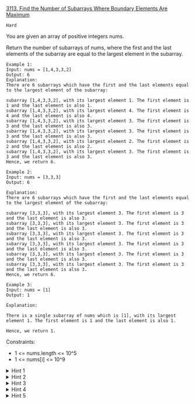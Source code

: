 [3113. Find the Number of Subarrays Where Boundary Elements Are Maximum](https://leetcode.com/problems/find-the-number-of-subarrays-where-boundary-elements-are-maximum/)

`Hard`

You are given an array of positive integers nums.

Return the number of subarrays of nums, where the first and the last elements of the subarray are equal to the largest element in the subarray.
 
```
Example 1:
Input: nums = [1,4,3,3,2]
Output: 6
Explanation:
There are 6 subarrays which have the first and the last elements equal to the largest element of the subarray:

subarray [1,4,3,3,2], with its largest element 1. The first element is 1 and the last element is also 1.
subarray [1,4,3,3,2], with its largest element 4. The first element is 4 and the last element is also 4.
subarray [1,4,3,3,2], with its largest element 3. The first element is 3 and the last element is also 3.
subarray [1,4,3,3,2], with its largest element 3. The first element is 3 and the last element is also 3.
subarray [1,4,3,3,2], with its largest element 2. The first element is 2 and the last element is also 2.
subarray [1,4,3,3,2], with its largest element 3. The first element is 3 and the last element is also 3.
Hence, we return 6.

Example 2:
Input: nums = [3,3,3]
Output: 6

Explanation:
There are 6 subarrays which have the first and the last elements equal to the largest element of the subarray:

subarray [3,3,3], with its largest element 3. The first element is 3 and the last element is also 3.
subarray [3,3,3], with its largest element 3. The first element is 3 and the last element is also 3.
subarray [3,3,3], with its largest element 3. The first element is 3 and the last element is also 3.
subarray [3,3,3], with its largest element 3. The first element is 3 and the last element is also 3.
subarray [3,3,3], with its largest element 3. The first element is 3 and the last element is also 3.
subarray [3,3,3], with its largest element 3. The first element is 3 and the last element is also 3.
Hence, we return 6.

Example 3:
Input: nums = [1]
Output: 1

Explanation:

There is a single subarray of nums which is [1], with its largest element 1. The first element is 1 and the last element is also 1.

Hence, we return 1.
```
 

Constraints:

- 1 <= nums.length <= 10^5
- 1 <= nums[i] <= 10^9

<details>
<summary>Hint 1</summary>

For each element nums[i], we can count the number of valid subarrays ending with it.

</details>
<details>
<summary>Hint 2</summary>

For each index i, find the nearest index j on its left (j < i) such that nums[j] < nums[i]. This can be done via a monotonic stack.

</details>
<details>
<summary>Hint 3</summary>

For each index i, find the number of indices k in the window [j + 1, i] such that nums[k] == nums[i], this is the number of the valid subarrays ending with nums[i]. This can be done by sliding window.

</details>
<details>
<summary>Hint 4</summary>

Sum the answer of all the indices i to get the final result.

</details>
<details>
<summary>Hint 5</summary>

Is it possible to use DSU as an alternate solution?

</details>
